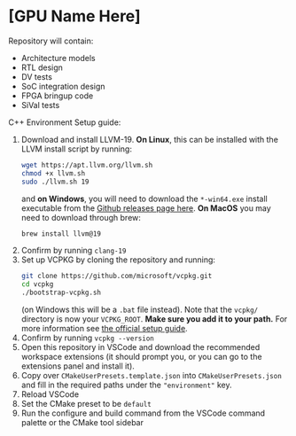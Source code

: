 # [GPU Name Here]

Repository will contain:
- Architecture models
- RTL design
- DV tests
- SoC integration design
- FPGA bringup code
- SiVal tests

C++ Environment Setup guide:
1. Download and install LLVM-19. **On Linux**, this can be installed with the LLVM install script by running:
   ```bash
   wget https://apt.llvm.org/llvm.sh
   chmod +x llvm.sh
   sudo ./llvm.sh 19
   ```
   and **on Windows**, you will need to download the `*-win64.exe` install executable from the [Github releases page here](https://github.com/llvm/llvm-project/releases/tag/llvmorg-19.1.0). **On MacOS** you may need to download through brew:
   ```sh
   brew install llvm@19
   ```
2. Confirm by running `clang-19`
3. Set up VCPKG by cloning the repository and running:
   ```bash
   git clone https://github.com/microsoft/vcpkg.git
   cd vcpkg
   ./bootstrap-vcpkg.sh
   ```
   (on Windows this will be a `.bat` file instead). Note that the `vcpkg/` directory is now your `VCPKG_ROOT`. **Make sure you add it to your path.** For more information see [the official setup guide](https://learn.microsoft.com/en-gb/vcpkg/get_started/get-started).
4. Confirm by running `vcpkg --version`
5. Open this repository in VSCode and download the recommended workspace extensions (it should prompt you, or you can go to the extensions panel and install it).
6. Copy over `CMakeUserPresets.template.json` into `CMakeUserPresets.json` and fill in the required paths under the `"environment"` key.
7. Reload VSCode
8. Set the CMake preset to be `default`
9. Run the configure and build command from the VSCode command palette or the CMake tool sidebar
